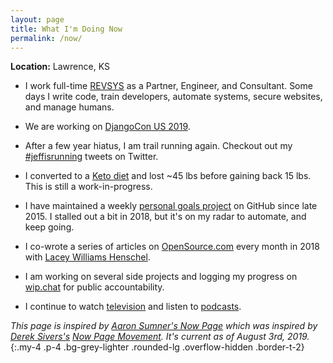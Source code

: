 ```yaml
---
layout: page
title: What I'm Doing Now
permalink: /now/
---
```


**Location:** Lawrence, KS

- I work full-time [REVSYS][] as a Partner, Engineer, and Consultant. Some days I write code, train developers, automate systems, secure websites, and manage humans.

- We are working on [DjangoCon US 2019][].

- After a few year hiatus, I am trail running again. Checkout out my [#jeffisrunning][] tweets on Twitter. 

- I converted to a [Keto diet][] and lost ~45 lbs before gaining back 15 lbs. This is still a work-in-progress.

- I have maintained a weekly [personal goals project][] on GitHub since late 2015. I stalled out a bit in 2018, but it's on my radar to automate, and keep going.

- I co-wrote a series of articles on [OpenSource.com][] every month in 2018 with [Lacey Williams Henschel][].

- I am working on several side projects and logging my progress on [wip.chat][] for public accountability.

- I continue to watch [television][] and listen to [podcasts][].

*This page is inspired by [Aaron Sumner's Now Page][] which was inspired by [Derek Sivers's][Derek Sivers] [Now Page Movement][]. It's current as of August 3rd, 2019.*
{:.my-4 .p-4 .bg-grey-lighter .rounded-lg .overflow-hidden .border-t-2}

[#jeffisrunning]: https://twitter.com/search?q=%23jeffisrunning&src=typd
[Aaron Sumner's Now Page]: http://aaronsumner.com/pages/now.html
[Derek Sivers]: https://sivers.org/now
[DjangoCon US 2019]: https://2019.djangocon.us/
[Is the Lead Safe]: http://www.istheleadsafe.com/
[Keto diet]: https://www.reddit.com/r/keto/wiki/keto_in_a_nutshell
[Lacey Williams Henschel]: https://opensource.com/users/laceynwilliams
[Now Page Movement]: http://nownownow.com/about
[OpenSource.com]: https://opensource.com/users/jefftriplett
[personal goals project]: https://github.com/jefftriplett/personal-goals
[podcasts]: https://github.com/jefftriplett/personal-goals/blob/master/content-list/podcasts.md
[RevSys]: https://www.revsys.com/
[television]: https://twitter.com/search?q=%40webology%20%F0%9F%93%BA&src=typd
[wip.chat]: https://wip.chat/@jefftriplett
